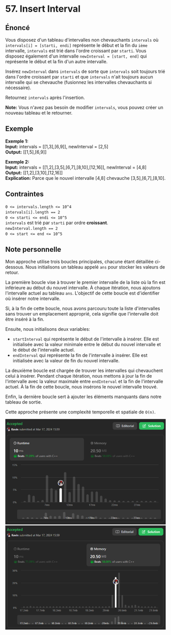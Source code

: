 # 57. Insert Interval

## Énoncé

Vous disposez d'un tableau d'intervalles non chevauchants `intervals` où `intervals[i] = [starti, endi]` représente le début et la fin du `ième` intervalle, `intervals` est trié dans l'ordre croissant par `starti`. Vous disposez également d'un intervalle `newInterval = [start, end]` qui représente le début et la fin d'un autre intervalle.

Insérez `newInterval` dans `intervals` de sorte que `intervals` soit toujours trié dans l'ordre croissant par `starti` et que `intervals` n'ait toujours aucun intervalle qui se chevauche (fusionnez les intervalles chevauchants si nécessaire).

Retournez `intervals` après l'insertion.

**Note:** Vous n'avez pas besoin de modifier `intervals`, vous pouvez créer un nouveau tableau et le retourner.

## Exemple

**Exemple 1:**  
**Input:** intervals = [[1,3],[6,9]], newInterval = [2,5]  
**Output:** [[1,5],[6,9]]

**Exemple 2:**  
**Input:** intervals = [[1,2],[3,5],[6,7],[8,10],[12,16]], newInterval = [4,8]  
**Output:** [[1,2],[3,10],[12,16]]  
**Explication:** Parce que le nouvel intervalle [4,8] chevauche [3,5],[6,7],[8,10].

## Contraintes

`0 <= intervals.length <= 10^4`  
`intervals[i].length == 2`  
`0 <= starti <= endi <= 10^5`  
`intervals` est trié par `starti` par ordre **croissant**.  
`newInterval.length == 2`  
`0 <= start <= end <= 10^5`

## Note personnelle

Mon approche utilise trois boucles principales, chacune étant détaillée ci-dessous. Nous initialisons un tableau appelé `ans` pour stocker les valeurs de retour.

La première boucle vise à trouver le premier intervalle de la liste où la fin est inférieure au début du nouvel intervalle. À chaque itération, nous ajoutons l'intervalle actuel au tableau `ans`. L'objectif de cette boucle est d'identifier où insérer notre intervalle.

Si, à la fin de cette boucle, nous avons parcouru toute la liste d'intervalles sans trouver un emplacement approprié, cela signifie que l'intervalle doit être inséré à la fin.

Ensuite, nous initialisons deux variables:

- `startInterval` qui représente le début de l'intervalle à insérer. Elle est initialisée avec la valeur minimale entre le début du nouvel intervalle et le début de l'intervalle actuel.
- `endInterval` qui représente la fin de l'intervalle à insérer. Elle est initialisée avec la valeur de fin du nouvel intervalle.

La deuxième boucle est chargée de trouver les intervalles qui chevauchent celui à insérer. Pendant chaque itération, nous mettons à jour la fin de l'intervalle avec la valeur maximale entre `endInterval` et la fin de l'intervalle actuel. À la fin de cette boucle, nous insérons le nouvel intervalle trouvé.

Enfin, la dernière boucle sert à ajouter les éléments manquants dans notre tableau de sortie.

Cette approche présente une complexité temporelle et spatiale de `O(n)`.

<img src="./imgs/runtime.png"/>
<img src="./imgs/memory.png"/>
